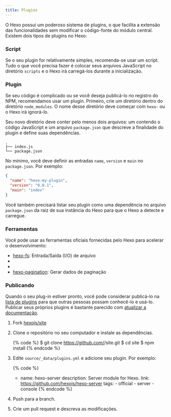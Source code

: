 ```yaml
---
title: Plugins
---
```


O Hexo possui um poderoso sistema de plugins, o que facilita a extensão das funcionalidades sem modificar o código-fonte do módulo central. Existem dois tipos de plugins no Hexo:

### Script

Se o seu plugin for relativamente simples, recomenda-se usar um script. Tudo o que você precisa fazer é colocar seus arquivos JavaScript no diretório `scripts` e o Hexo irá carregá-los durante a inicialização.

### Plugin

Se seu código é complicado ou se você deseja publicá-lo no registro do NPM, recomendamos usar um plugin. Primeiro, crie um diretório dentro do diretório `node_modules`. O nome desse diretório deve começar com `hexo-` ou o Hexo irá ignorá-lo.

Seu novo diretório deve conter pelo menos dois arquivos: um contendo o código JavaScript e um arquivo `package.json` que descreve a finalidade do plugin e define suas dependências.

```plain
.
├── index.js
└── package.json
```

No mínimo, você deve definir as entradas `name`, `version` e `main` no `package.json`. Por exemplo:

```json package.json
{
  "name": "hexo-my-plugin",
  "version": "0.0.1",
  "main": "index"
}
```

Você também precisará listar seu plugin como uma dependência no arquivo `package.json` da raiz de sua instância do Hexo para que o Hexo a detecte e carregue.

### Ferramentas

Você pode usar as ferramentas oficiais fornecidas pelo Hexo para acelerar o desenvolvimento:

- [hexo-fs]: Entrada/Saída (I/O) de arquivo
- [hexo-util]: Utilitários
- [hexo-i18n]: Internacionalização "i18n"
- [hexo-pagination]: Gerar dados de paginação

### Publicando

Quando o seu plug-in estiver pronto, você pode considerar publicá-lo na [lista de plugins](/plugins) para que outras pessoas possam conhecê-lo e usá-lo. Publicar seus próprios plugins é bastante parecido com [atualizar a documentação](contributing.html#Updating_Documentation).

1. Fork [hexojs/site]
2. Clone o repositório no seu computador e instale as dependências.

   {% code %}
   $ git clone https://github.com/<username>/site.git
   $ cd site
   $ npm install
   {% endcode %}

3. Edite `source/_data/plugins.yml` e adicione seu plugin. Por exemplo:

   {% code %}

   - name: hexo-server
     description: Server module for Hexo.
     link: https://github.com/hexojs/hexo-server
     tags: - official - server - console
     {% endcode %}

4. Push para a branch.
5. Crie um pull request e descreva as modificações.

[hexo-fs]: https://github.com/hexojs/hexo-fs
[hexo-util]: https://github.com/hexojs/hexo-util
[hexo-i18n]: https://github.com/hexojs/hexo-i18n
[hexo-pagination]: https://github.com/hexojs/hexo-pagination
[hexojs/site]: https://github.com/hexojs/site
